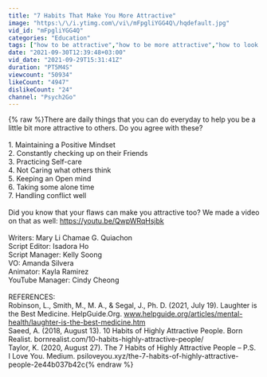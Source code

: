 ```yaml
---
title: "7 Habits That Make You More Attractive"
image: "https:\/\/i.ytimg.com\/vi\/mFpgliYGG4Q\/hqdefault.jpg"
vid_id: "mFpgliYGG4Q"
categories: "Education"
tags: ["how to be attractive","how to be more attractive","how to look more attractive"]
date: "2021-09-30T12:39:48+03:00"
vid_date: "2021-09-29T15:31:41Z"
duration: "PT5M4S"
viewcount: "50934"
likeCount: "4947"
dislikeCount: "24"
channel: "Psych2Go"
---
```

{% raw %}There are daily things that you can do everyday to help you be a little  bit more attractive to others. Do you agree with these? <br /><br />1. Maintaining a Positive Mindset<br />2. Constantly checking up on their Friends<br />3. Practicing Self-care<br />4. Not Caring what others think<br />5. Keeping an Open mind<br />6. Taking some alone time<br />7. Handling conflict well<br /><br />Did you know that your flaws can make you attractive too? We made a video on that as well: <a rel="nofollow" target="blank" href="https://youtu.be/QwpWRqHsjbk">https://youtu.be/QwpWRqHsjbk</a> <br /><br />Writers: Mary Li Chamae G. Quiachon <br />Script Editor: Isadora Ho <br />Script Manager: Kelly Soong <br />VO:  Amanda Silvera <br />Animator: Kayla Ramirez<br />YouTube Manager: Cindy Cheong  <br /><br />REFERENCES:<br />Robinson, L., Smith, M., M. A., &amp; Segal, J., Ph. D. (2021, July 19). Laughter is the Best Medicine. HelpGuide.Org. www.helpguide.org/articles/mental-health/laughter-is-the-best-medicine.htm<br />Saeed, A. (2018, August 13). 10 Habits of Highly Attractive People. Born Realist. bornrealist.com/10-habits-highly-attractive-people/<br />Taylor, K. (2020, August 27). The 7 Habits of Highly Attractive People – P.S. I Love You. Medium. psiloveyou.xyz/the-7-habits-of-highly-attractive-people-2e44b037b42c{% endraw %}
